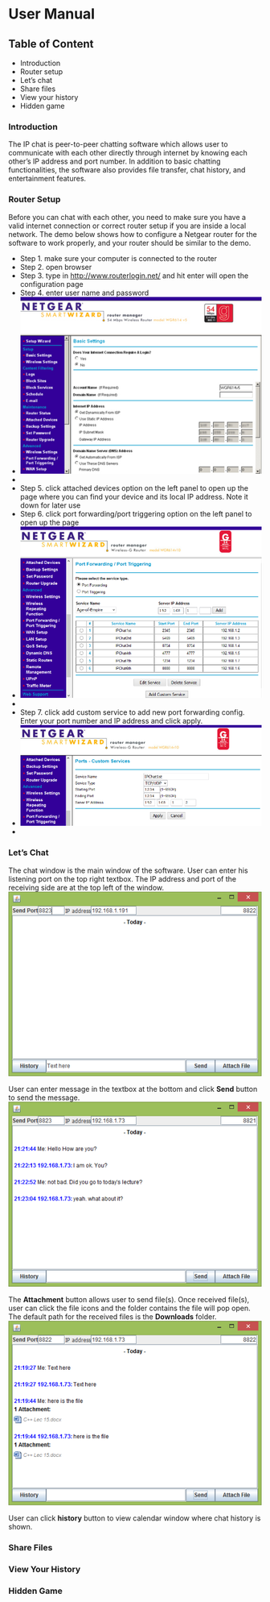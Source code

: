 # User Manual

## Table of Content
* Introduction
* Router setup
* Let’s chat
* Share files
* View your history
* Hidden game

### Introduction
The IP chat is peer-to-peer chatting software which allows user to communicate with each other directly through internet by knowing each other’s IP address and port number. In addition to basic chatting functionalities, the software also provides file transfer, chat history, and entertainment features.

### Router Setup
Before you can chat with each other, you need to make sure you have a valid internet connection or correct router setup if you are inside a local network. The demo below shows how to configure a Netgear router for the software to work properly, and your router should be similar to the demo.

- Step 1. make sure your computer is connected to the router
- Step 2. open browser
- Step 3. type in http://www.routerlogin.net/ and hit enter will open the configuration page
- Step 4. enter user name and password
- ![](/Design/NetgearConfig1.png)
- 
- Step 5. click attached devices option on the left panel to open up the page where you can find your device and its local IP address. Note it down for later use
- Step 6. click port forwarding/port triggering option on the left panel to open up the page
- ![](/Design/NetgearConfig2.png)
- 
- Step 7. click add custom service to add new port forwarding config. Enter your port number and IP address and click apply.
- ![](/Design/NetgearConfig3.png)
- 


### Let’s Chat
The chat window is the main window of the software. User can enter his listening port on the top right textbox. The IP address and port of the receiving side are at the top left of the window.
![](/Design/ChatView.png)

User can enter message in the textbox at the bottom and click **Send** button to send the message. 
![](/Design/ChatView1.png)

The **Attachment** button allows user to send file(s). Once received file(s), user can click the file icons and the folder contains the file will pop open. The default path for the received files is the **Downloads** folder.
![](/Design/ChatView2.png)

User can click **history** button to view calendar window where chat history is shown. 



### Share Files

### View Your History

### Hidden Game



 

 

 

 
